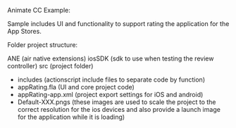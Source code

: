 
Animate CC Example: 

Sample includes UI and functionality to support rating the application for the App Stores.

Folder project structure:

ANE (air native extensions)
iosSDK (sdk to use when testing the review controller)
src (project folder)
- includes (actionscript include files to separate code by function)
- appRating.fla (UI and core project code)
- appRating-app.xml (project export settings for iOS and android)
- Default-XXX.pngs (these images are used to scale the project to the correct resolution for the ios devices and also provide a launch image for the application while it is loading)
